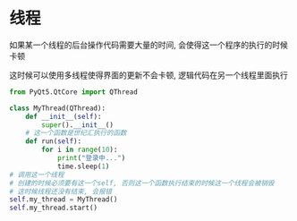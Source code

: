 # 线程

如果某一个线程的后台操作代码需要大量的时间, 会使得这一个程序的执行的时候卡顿

这时候可以使用多线程使得界面的更新不会卡顿, 逻辑代码在另一个线程里面执行

```python
from PyQt5.QtCore import QThread

class MyThread(QThread):
    def __init__(self):
        super().__init__()
    # 这一个函数是世纪汇执行的函数
    def run(self):
        for i in range(10):
            print("登录中...")
            time.sleep(1)
# 调用这一个线程       
# 创建的时候必须要有这一个self, 否则这一个函数执行结束的时候这一个线程会被销毁
# 这时候线程还没有结束, 会报错
self.my_thread = MyThread()
self.my_thread.start()
```

